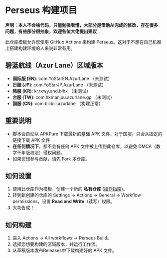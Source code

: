 # Perseus 构建项目

**声明：本人不会啥代码，只能勉强看懂，大部分是借助Ai完成的修改，存在很多问题，有些部分很抽象，欢迎各位大佬提出建议**

此仓库模板允许您使用 GitHub Actions 来构建 Perseus。这对于不想在自己机器上搭建构建环境的人来说非常有用。

## 碧蓝航线（Azur Lane）区域版本
- **国际服 (EN)**: com.YoStarEN.AzurLane （未测试）
- **日服 (JP)**: com.YoStarJP.AzurLane （未测试）
- **韩服 (KR)**: kr.txwy.and.blhx （未测试）
- **台服 (TW)**: com.hkmanjuu.azurlane.gp （未测试）
- **国服 (CN)**: com.bilibili.azurlane （构建正常）

## 重要说明
- 脚本会自动从 APKPure 下载最新的基础 APK 文件，对于国服，只会从固定的链接下载 APK 文件
- **在任何情况下**，都不会有任何 APK 文件被上传到此仓库，以避免 DMCA（数字千年版权法）侵权问题。
- 如果您想参与贡献，请先 Fork 本仓库。

## 如何设置
1.  使用此仓库作为模板，创建一个新的 **私有仓库** ([操作指南](https://docs.github.com/zh/repositories/creating-and-managing-repositories/creating-a-repository-from-a-template))。
2.  转到新创建的仓库的 Settings -> Actions -> General -> Workflow permissions，设置 **Read and Write**（读写）权限。
3.  大功告成！

## 如何构建
1.  进入 Actions -> All workflows -> Perseus Build。
2.  选择您想要构建的区域版本，并运行工作流。
3.  从草稿版本发布Releases中下载构建好的 APK 文件。
